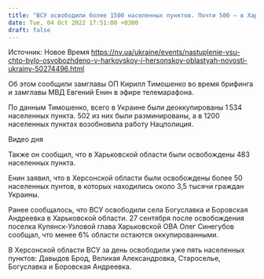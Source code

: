 ```yaml
---
title: "ВСУ освободили более 1500 населенных пунктов. Почти 500 — в Харьковской области и более 50 — в Херсонской"
date: Tue, 04 Oct 2022 17:51:00 +0300
draft: false
---
```

Источник: Новое Время https://nv.ua/ukraine/events/nastuplenie-vsu-chto-bylo-osvobozhdeno-v-harkovskoy-i-hersonskoy-oblastyah-novosti-ukrainy-50274496.html


Об этом сообщили замглавы ОП Кирилл Тимошенко во время брифинга и замглавы МВД Евгений Енин в эфире телемарафона. 

По данным Тимошенко, всего в Украине были деоккупированы 1 534 населенных пункта. 502 из них были разминированы, а в 1200 населенных пунктах возобновила работу Нацполиция. 

 Видео дня   

Также он сообщил, что в Харьковской области были освобождены 483 населенных пункта.

Енин заявил, что в Херсонской области были освобождены более 50 населенных пунтов, в которых находились около 3,5 тысячи граждан Украины.

Ранее сообщалось, что ВСУ освободили села Богуславка и Боровская Андреевка в Харьковской области. 27 сентября после освобождения поселка Купянск-Узловой глава Харьковской ОВА Олег Синегубов сообщал, что менее 6% области остаются оккупированными.

В Херсонской области ВСУ за день освободили уже пять населенных пунктов: Давыдов Брод, Великая Александровка, Староселье, Богуславка и Боровская Андреевка.
